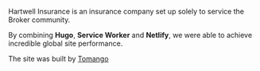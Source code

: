 
Hartwell Insurance is an insurance company set up solely to service the Broker community.

By combining **Hugo**, **Service Worker** and **Netlify**, we were able to achieve incredible global site performance.

The site was built by [Tomango](https://www.tomango.co.uk)
